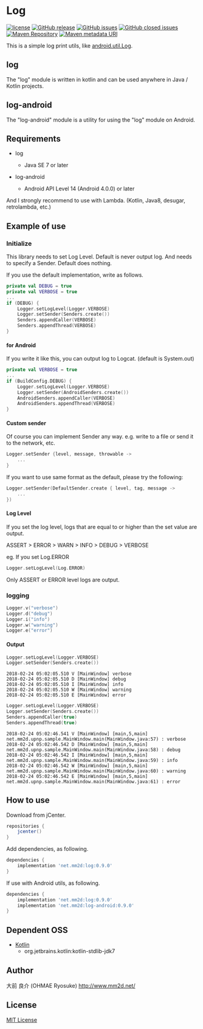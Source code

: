 # Log
[![license](https://img.shields.io/github/license/ohmae/Log.svg)](./LICENSE)
[![GitHub release](https://img.shields.io/github/release/ohmae/Log.svg)](https://github.com/ohmae/Log/releases)
[![GitHub issues](https://img.shields.io/github/issues/ohmae/Log.svg)](https://github.com/ohmae/Log/issues)
[![GitHub closed issues](https://img.shields.io/github/issues-closed/ohmae/Log.svg)](https://github.com/ohmae/Log/issues?q=is%3Aissue+is%3Aclosed)
[![Maven Repository](https://img.shields.io/badge/maven-jcenter-brightgreen.svg)](https://bintray.com/ohmae/maven/net.mm2d.log)
[![Maven metadata URI](https://img.shields.io/maven-metadata/v/https/jcenter.bintray.com/net/mm2d/log/maven-metadata.xml.svg)](https://bintray.com/ohmae/maven/net.mm2d.log)

This is a simple log print utils, like [android.util.Log](https://developer.android.com/reference/android/util/Log.html).

## log

The "log" module is written in kotlin and can be used anywhere in Java / Kotlin projects.

## log-android

The "log-android" module is a utility for using the "log" module on Android.

## Requirements

- log
  - Java SE 7 or later

- log-android
  - Android API Level 14 (Android 4.0.0) or later

And I strongly recommend to use with Lambda. (Kotlin, Java8, desugar, retrolambda, etc.)

## Example of use

### Initialize

This library needs to set Log Level. Default is never output log.
And needs to specify a Sender. Default does nothing.

If you use the default implementation, write as follows.

```kotlin
private val DEBUG = true
private val VERBOSE = true
...
if (DEBUG) {
    Logger.setLogLevel(Logger.VERBOSE)
    Logger.setSender(Senders.create())
    Senders.appendCaller(VERBOSE)
    Senders.appendThread(VERBOSE)
}
```

#### for Android

If you write it like this, you can output log to Logcat. (default is System.out)
```kotlin
private val VERBOSE = true
...
if (BuildConfig.DEBUG) {
    Logger.setLogLevel(Logger.VERBOSE)
    Logger.setSender(AndroidSenders.create())
    AndroidSenders.appendCaller(VERBOSE)
    AndroidSenders.appendThread(VERBOSE)
}
```

#### Custom sender

Of course you can implement Sender any way.
e.g. write to a file or send it to the network, etc.

```kotlin
Logger.setSender {level, message, throwable ->
    ...
}
```

If you want to use same format as the default, please try the following:

```kotlin
Logger.setSender(DefaultSender.create { level, tag, message ->
    ...
})
```

#### Log Level

If you set the log level, logs that are equal to or higher than the set value are output.

ASSERT > ERROR > WARN > INFO > DEBUG > VERBOSE

eg. If you set Log.ERROR

```kotlin
Logger.setLogLevel(Log.ERROR)
```

Only ASSERT or ERROR level logs are output.

### logging

```kotlin
Logger.v("verbose")
Logger.d("debug")
Logger.i("info")
Logger.w("warning")
Logger.e("error")
```

#### Output

```kotlin
Logger.setLogLevel(Logger.VERBOSE)
Logger.setSender(Senders.create())
```
```
2018-02-24 05:02:05.510 V [MainWindow] verbose
2018-02-24 05:02:05.510 D [MainWindow] debug
2018-02-24 05:02:05.510 I [MainWindow] info
2018-02-24 05:02:05.510 W [MainWindow] warning
2018-02-24 05:02:05.510 E [MainWindow] error
```

```kotlin
Logger.setLogLevel(Logger.VERBOSE)
Logger.setSender(Senders.create())
Senders.appendCaller(true)
Senders.appendThread(true)
```
```
2018-02-24 05:02:46.541 V [MainWindow] [main,5,main] net.mm2d.upnp.sample.MainWindow.main(MainWindow.java:57) : verbose
2018-02-24 05:02:46.542 D [MainWindow] [main,5,main] net.mm2d.upnp.sample.MainWindow.main(MainWindow.java:58) : debug
2018-02-24 05:02:46.542 I [MainWindow] [main,5,main] net.mm2d.upnp.sample.MainWindow.main(MainWindow.java:59) : info
2018-02-24 05:02:46.542 W [MainWindow] [main,5,main] net.mm2d.upnp.sample.MainWindow.main(MainWindow.java:60) : warning
2018-02-24 05:02:46.542 E [MainWindow] [main,5,main] net.mm2d.upnp.sample.MainWindow.main(MainWindow.java:61) : error
```

## How to use

Download from jCenter.
```gradle
repositories {
    jcenter()
}
```

Add dependencies, as following.
```gradle
dependencies {
    implementation 'net.mm2d:log:0.9.0'
}
```

If use with Android utils, as following.
```gradle
dependencies {
    implementation 'net.mm2d:log:0.9.0'
    implementation 'net.mm2d:log-android:0.9.0'
}
```

## Dependent OSS

- [Kotlin](https://kotlinlang.org/)
  - org.jetbrains.kotlin:kotlin-stdlib-jdk7

## Author
大前 良介 (OHMAE Ryosuke)
http://www.mm2d.net/

## License
[MIT License](./LICENSE)
